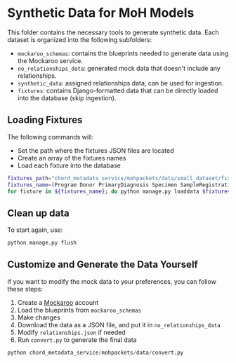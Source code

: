 # Synthetic Data for MoH Models

This folder contains the necessary tools to generate synthetic data. Each dataset is organized into the following subfolders:

- `mockaroo_schemas`: contains the blueprints needed to generate data using the Mockaroo service.
- `no_relationships_data`: generated mock data that doesn't include any relationships.
- `synthetic_data`: assigned relationships data, can be used for ingestion.
- `fixtures`: contains Django-formatted data that can be directly loaded into the database (skip ingestion).

## Loading Fixtures

The following commands will:

- Set the path where the fixtures JSON files are located
- Create an array of the fixtures names
- Load each fixture into the database

```bash
fixtures_path="chord_metadata_service/mohpackets/data/small_dataset/fixtures"
fixtures_name=(Program Donor PrimaryDiagnosis Specimen SampleRegistration Treatment Chemotherapy HormoneTherapy Radiation Immunotherapy Surgery FollowUp Biomarker Comorbidity)
for fixture in ${fixtures_name}; do python manage.py loaddata $fixtures_path/$fixture.json; done
```

## Clean up data

To start again, use:

```bash
python manage.py flush
```

## Customize and Generate the Data Yourself

If you want to modify the mock data to your preferences, you can follow these steps:

1. Create a [Mockaroo](https://www.mockaroo.com/) account
2. Load the blueprints from `mockaroo_schemas`
3. Make changes
4. Download the data as a JSON file, and put it in `no_relationships_data`
5. Modify `relationships.json` if needed
6. Run `convert.py` to generate the final data

```python
python chord_metadata_service/mohpackets/data/convert.py
```
